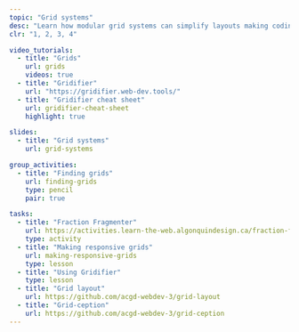 ```yaml
---
topic: "Grid systems"
desc: "Learn how modular grid systems can simplify layouts making coding more efficient."
clr: "1, 2, 3, 4"

video_tutorials:
  - title: "Grids"
    url: grids
    videos: true
  - title: "Gridifier"
    url: "https://gridifier.web-dev.tools/"
  - title: "Gridifier cheat sheet"
    url: gridifier-cheat-sheet
    highlight: true

slides:
  - title: "Grid systems"
    url: grid-systems

group_activities:
  - title: "Finding grids"
    url: finding-grids
    type: pencil
    pair: true

tasks:
  - title: "Fraction Fragmenter"
    url: https://activities.learn-the-web.algonquindesign.ca/fraction-fragmenter/
    type: activity
  - title: "Making responsive grids"
    url: making-responsive-grids
    type: lesson
  - title: "Using Gridifier"
    type: lesson
  - title: "Grid layout"
    url: https://github.com/acgd-webdev-3/grid-layout
  - title: "Grid-ception"
    url: https://github.com/acgd-webdev-3/grid-ception
---
```

